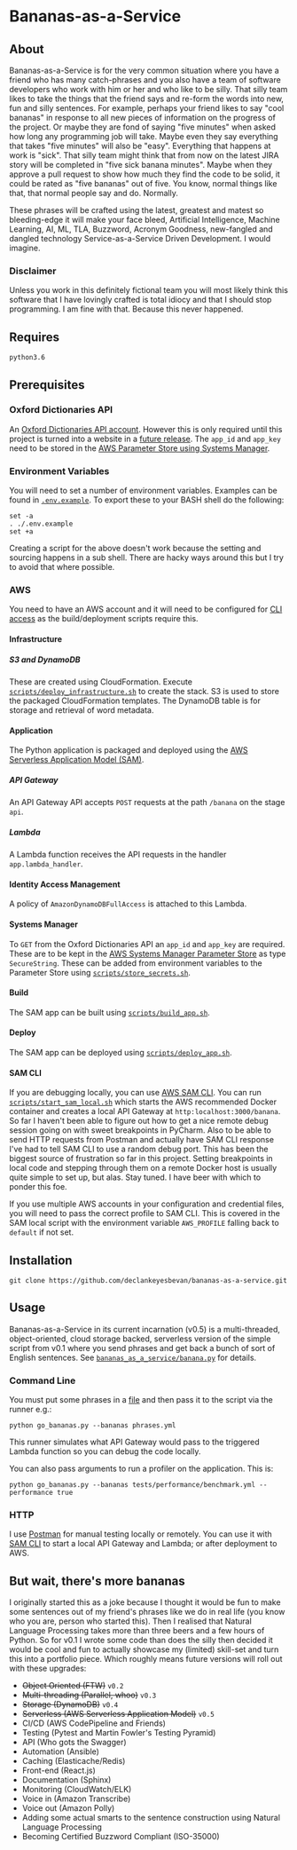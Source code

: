 # Bananas-as-a-Service

## About 
Bananas-as-a-Service is for the very common situation where you have a friend who has many
catch-phrases and you also have a team of software developers who work with him or her and who like
to be silly. That silly team likes to take the things that the friend says and re-form the words
into new, fun and silly sentences. For example, perhaps your friend likes to say "cool bananas" in
response to all new pieces of information on the progress of the project. Or maybe they are fond of
saying "five minutes" when asked how long any programming job will take. Maybe even they say
everything that takes "five minutes" will also be "easy". Everything that happens at work is "sick".
That silly team might think that from now on the latest JIRA story will be completed in "five sick
banana minutes". Maybe when they approve a pull request to show how much they find the code to be
solid, it could be rated as "five bananas" out of five. You know, normal things like that, that
normal people say and do. Normally.

These phrases will be crafted using the latest, greatest and matest so bleeding-edge it will make
your face bleed, Artificial Intelligence, Machine Learning, AI, ML, TLA, Buzzword, Acronym Goodness,
new-fangled and dangled technology Service-as-a-Service Driven Development. I would imagine.

### Disclaimer
Unless you work in this definitely fictional team you will most likely think this
software that I have lovingly crafted is total idiocy and that I should stop programming. I am fine
with that. Because this never happened.

## Requires

    python3.6

## Prerequisites
### Oxford Dictionaries API
An [Oxford Dictionaries API account](https://developer.oxforddictionaries.com). However this is only
required until this project is turned into a website in a 
[future release](#but-wait-theres-more-bananas). The `app_id` and `app_key` need to be stored in the
[AWS Parameter Store using Systems Manager](#systems-manager). 

### Environment Variables
You will need to set a number of environment variables. Examples can be found in 
[`.env.example`](.env.example). To export these to your BASH shell do the following:

    set -a
    . ./.env.example
    set +a

Creating a script for the above doesn't work because the setting and sourcing happens in a sub
shell. There are hacky ways around this but I try to avoid that where possible.

### AWS
You need to have an AWS account and it will need to be configured for
[CLI access](https://docs.aws.amazon.com/cli/latest/topic/config-vars.html) as the build/deployment
scripts require this.

#### Infrastructure
##### S3 and DynamoDB
These are created using CloudFormation. Execute 
[`scripts/deploy_infrastructure.sh`](scripts/deploy_infrastructure.sh) to create the stack. S3 is
used to store the packaged CloudFormation templates. The DynamoDB table is for storage and retrieval
of word metadata.  

#### Application
The Python application is packaged and deployed using the 
[AWS Serverless Application Model (SAM)](https://github.com/awslabs/serverless-application-model).

##### API Gateway
An API Gateway API accepts `POST` requests at the path `/banana` on the stage `api`.

##### Lambda
A Lambda function receives the API requests in the handler `app.lambda_handler`.

#### Identity Access Management
A policy of `AmazonDynamoDBFullAccess` is attached to this Lambda.

#### Systems Manager
To `GET` from the Oxford Dictionaries API an `app_id` and `app_key` are required. These are to be
kept in the
[AWS Systems Manager Parameter Store](
https://docs.aws.amazon.com/systems-manager/latest/userguide/systems-manager-paramstore.html) as
type `SecureString`. These can be added from environment variables to the Parameter Store using
[`scripts/store_secrets.sh`](scripts/store_secrets.sh).

#### Build
The SAM app can be built using [`scripts/build_app.sh`](scripts/build_app.sh).

#### Deploy
The SAM app can be deployed using [`scripts/deploy_app.sh`](scripts/deploy_app.sh).

#### SAM CLI
If you are debugging locally, you can use [AWS SAM CLI](https://github.com/awslabs/aws-sam-cli). You
can run [`scripts/start_sam_local.sh`](scripts/start_sam_local.sh) which starts the AWS
recommended Docker container and creates a local API Gateway at `http:localhost:3000/banana`. So far
I haven't been able to figure out how to get a nice remote debug session going on with sweet
breakpoints in PyCharm. Also to be able to send HTTP requests from Postman and actually have SAM CLI
response I've had to tell SAM CLI to use a random debug port. This has been the biggest source of
frustration so far in this project. Setting breakpoints in local code and stepping through them on a
remote Docker host is usually quite simple to set up, but alas. Stay tuned. I have beer with which
to ponder this foe.

If you use multiple AWS accounts in your configuration and credential files, you will need to pass
the correct profile to SAM CLI. This is covered in the SAM local script with the environment
variable `AWS_PROFILE` falling back to `default` if not set.

## Installation

    git clone https://github.com/declankeyesbevan/bananas-as-a-service.git

## Usage
Bananas-as-a-Service in its current incarnation (v0.5) is a multi-threaded, object-oriented,
cloud storage backed, serverless version of the simple script from v0.1 where you send phrases and
get back a bunch of sort of English sentences. See 
[`bananas_as_a_service/banana.py`](bananas_as_a_service/banana.py) for details.

### Command Line
You must put some phrases in a [file](tests/phrases.yml) and then pass it to the script via the
runner e.g.:

    python go_bananas.py --bananas phrases.yml

This runner simulates what API Gateway would pass to the triggered Lambda function so you can debug
the code locally.

You can also pass arguments to run a profiler on the application. This is:

    python go_bananas.py --bananas tests/performance/benchmark.yml --performance true

### HTTP
I use [Postman](https://www.getpostman.com) for manual testing locally or remotely. You can use it
with [SAM CLI](#sam-cli) to start a local API Gateway and Lambda; or after deployment to AWS.

## But wait, there's more bananas
I originally started this as a joke because I thought it would be fun to make some sentences out of
my friend's phrases like we do in real life (you know who you are, person who started this). Then I
realised that Natural Language Processing takes more than three beers and a few hours of Python. So
for v0.1 I wrote some code than does the silly then decided it would be cool and fun to actually
showcase my (limited) skill-set and turn this into a portfolio piece. Which roughly means future
versions will roll out with these upgrades:

- ~~Object Oriented (FTW)~~ `v0.2`
- ~~Multi-threading (Parallel, whoo)~~ `v0.3`
- ~~Storage (DynamoDB)~~ `v0.4`
- ~~Serverless (AWS Serverless Application Model)~~ `v0.5`
- CI/CD (AWS CodePipeline and Friends)
- Testing (Pytest and Martin Fowler's Testing Pyramid)
- API (Who gots the Swagger)
- Automation (Ansible)
- Caching (Elasticache/Redis)
- Front-end (React.js)
- Documentation (Sphinx)
- Monitoring (CloudWatch/ELK)
- Voice in (Amazon Transcribe)
- Voice out (Amazon Polly)
- Adding some actual smarts to the sentence construction using Natural Language Processing
- Becoming Certified Buzzword Compliant (ISO-35000)
